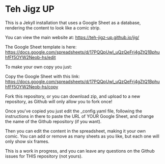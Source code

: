 # Teh Jigz UP

This is a Jekyll installation that uses a Google Sheet as a database, rendering the content to look like a comic strip.

You can view the main website at: https://teh-jigz-up.github.io/jig/

The Google Sheet template is here: https://docs.google.com/spreadsheets/d/17PQQpUwl_uQzQeFrj4gZtQ1BphuhfFf5OYW2Neob-hs/edit

To make your own copy you just:

Copy the Google Sheet with this link: https://docs.google.com/spreadsheets/d/17PQQpUwl_uQzQeFrj4gZtQ1BphuhfFf5OYW2Neob-hs/copy

Fork this repository, or you can download zip, and upload to a new repository, as Github will only allow you to fork once!

Once you've copied you just edit the _config.yaml file, following the instructions in there to paste the URL of YOUR Google Sheet, and change the name of the Github repository (if you want).

Then you can edit the content in the spreadsheet, making it your own comic. You can add or remove as many sheets as you like, but each one will only show six frames.

This is a work in progress, and you can leave any questions on the Github issues for THIS repository (not yours).

